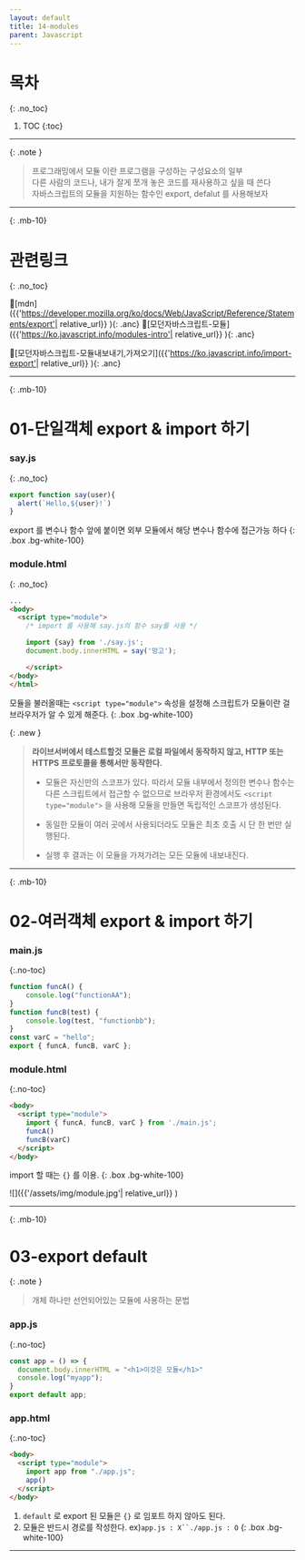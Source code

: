 ```yaml
---
layout: default
title: 14-modules
parent: Javascript
---
```


# 목차

{: .no_toc}

1. TOC
{:toc}

---

{: .note }
> 프로그래밍에서 모듈 이란 프로그램을 구성하는 구성요소의 일부 <br/>
다른 사람의 코드나, 내가 잘게 쪼개 놓은 코드를 재사용하고 싶을 때 쓴다<br/>
> 자바스크립트의 모듈을 지원하는 함수인 export, defalut 를 사용해보자


---
{: .mb-10}
 
# 관련링크
{: .no_toc}

🔗[mdn]({{'https://developer.mozilla.org/ko/docs/Web/JavaScript/Reference/Statements/export'| relative_url}} ){: .anc}
🔗[모던자바스크립트-모듈]({{'https://ko.javascript.info/modules-intro'| relative_url}} ){: .anc}

🔗[모던자바스크립트-모듈내보내기,가져오기]({{'https://ko.javascript.info/import-export'| relative_url}} ){: .anc}


---
{: .mb-10}
 
# 01-단일객체 export & import 하기

### say.js
{: .no_toc}

```js
export function say(user){
  alert(`Hello,${user}!`)
}
```
export 를 변수나 함수 앞에 붙이면 외부 모듈에서 해당 변수나 함수에 접근가능 하다
{: .box .bg-white-100}

### module.html
{: .no_toc}

```html
...
<body>
  <script type="module">
    /* import 를 사용해 say.js의 함수 say를 사용 */

    import {say} from './say.js';  
    document.body.innerHTML = say('망고');

	</script>
</body>
</html>
```

모듈을 불러올때는 `<script type="module">` 속성을 설정해 스크립트가 모듈이란 걸 브라우저가 알 수 있게 해준다. 
{: .box .bg-white-100}

{: .new }
> **라이브서버에서 테스트할것**
> **모듈은 로컬 파일에서 동작하지 않고, HTTP 또는 HTTPS 프로토콜을 통해서만 동작한다.**
> - 모듈은 자신만의 스코프가 있다. 따라서 모듈 내부에서 정의한 변수나 함수는 다른 스크립트에서 접근할 수 없으므로 브라우저 환경에서도 `<script type="module">`
 을 사용해 모듈을 만들면 독립적인 스코프가 생성된다.
>
> - 동일한 모듈이 여러 곳에서 사용되더라도 모듈은 최초 호출 시 단 한 번만 실행된다.
>
> - 실행 후 결과는 이 모듈을 가져가려는 모든 모듈에 내보내진다.
>

---
{: .mb-10}


# 02-여러객체 export & import 하기

### main.js
{:.no-toc}

```js
function funcA() {
	console.log("functionAA");
}
function funcB(test) {
	console.log(test, "functionbb");
}
const varC = "hello";
export { funcA, funcB, varC };
```

### module.html
{:.no-toc}

```html
<body>
  <script type="module">
    import { funcA, funcB, varC } from './main.js';
    funcA()
    funcB(varC)
  </script>
</body>

```

import 할 때는 `{}` 를 이용. 
{: .box .bg-white-100}

![]({{'/assets/img/module.jpg'| relative_url}} )



---
{: .mb-10}
 
# 03-export default

{: .note }
>
> 개체 하나만 선언되어있는 모듈에 사용하는 문법
>

### app.js
{:.no-toc}


```js
const app = () => {
  document.body.innerHTML = "<h1>이것은 모듈</h1>"
  console.log("myapp");
}
export default app;
```

### app.html
{:.no-toc}

```html
<body>
  <script type="module">
    import app from "./app.js";
    app()
  </script>
</body>
```

1. `default` 로 export 된 모듈은 `{}` 로 임포트 하지 않아도 된다.
2. 모듈은 반드시 경로를 작성한다. ex)`app.js : X``./app.js : O` 
{: .box .bg-white-100}



---
